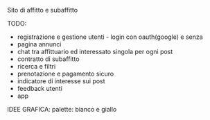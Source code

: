 Sito di affitto e subaffitto


TODO:
- registrazione e gestione utenti - login con oauth(google) e senza
- pagina annunci
- chat tra affittuario ed interessato singola per ogni post
- contratto di subaffitto
- ricerca e filtri
- prenotazione e pagamento sicuro
- indicatore di interesse sui post
- feedback utenti
- app


IDEE GRAFICA:
palette: bianco e giallo